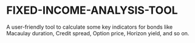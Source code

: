 # FIXED-INCOME-ANALYSIS-TOOL
 A user-friendly tool to calculate some key indicators for bonds like Macaulay duration, Credit spread, Option price, Horizon yield, and so on.
